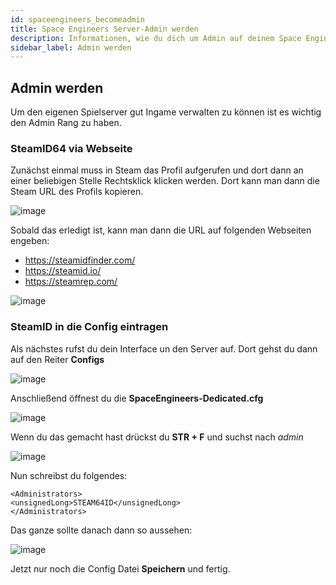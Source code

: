 ```yaml
---
id: spaceengineers_becomeadmin
title: Space Engineers Server-Admin werden
description: Informationen, wie du dich um Admin auf deinem Space Engineers-Server von ZAP-Hosting machen kannst - ZAP-Hosting.com Dokumentationen
sidebar_label: Admin werden
---
```


## Admin werden

Um den eigenen Spielserver gut Ingame verwalten zu können ist es wichtig den Admin Rang zu haben.

### SteamID64 via Webseite

Zunächst einmal muss in Steam das Profil aufgerufen und dort dann an einer beliebigen Stelle Rechtsklick klicken werden.
Dort kann man dann die Steam URL des Profils kopieren.

![image](https://user-images.githubusercontent.com/26007280/189890542-53ea224a-e530-466a-8cfb-b416111ce636.png)

Sobald das erledigt ist, kann man dann die URL auf folgenden Webseiten engeben:

- https://steamidfinder.com/
- https://steamid.io/
- https://steamrep.com/

![image](https://user-images.githubusercontent.com/26007280/189890562-60f73099-0d50-47f0-a38a-800ad3b3778a.png)

### SteamID in die Config eintragen

Als nächstes rufst du dein Interface un den Server auf. 
Dort gehst du dann auf den Reiter **Configs**

![image](https://user-images.githubusercontent.com/26007280/189890578-d404d3c2-0d82-4f63-865a-073404dda486.png)

Anschließend öffnest du die **SpaceEngineers-Dedicated.cfg**

![image](https://user-images.githubusercontent.com/26007280/189890601-283ea429-4505-4c54-a6c8-0e33f5fec0d8.png)

Wenn du das gemacht hast drückst du **STR + F** und suchst nach *admin*

![image](https://user-images.githubusercontent.com/26007280/189890632-8cacffc0-c7b8-4e53-a9f7-e3ea339f6d28.png)

Nun schreibst du folgendes:
```
<Administrators>
<unsignedLong>STEAM64ID</unsignedLong>
</Administrators>
````
Das ganze sollte danach dann so aussehen:

![image](https://user-images.githubusercontent.com/26007280/189890656-e5ad6ab6-ac25-46e9-b372-02ae3752ae5b.png)

Jetzt nur noch die Config Datei **Speichern** und fertig.
